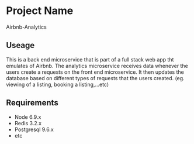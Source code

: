 # Project Name
Airbnb-Analytics

## Useage
This is a back end microservice that is part of a full stack web app tht emulates of Airbnb. The analytics microservice receives data whenever the users create a requests on the front end microservice. It then updates the database based on different types of requests that the users created. (eg. viewing of a listing, booking a listing,...etc)

## Requirements

- Node 6.9.x
- Redis 3.2.x
- Postgresql 9.6.x
- etc



